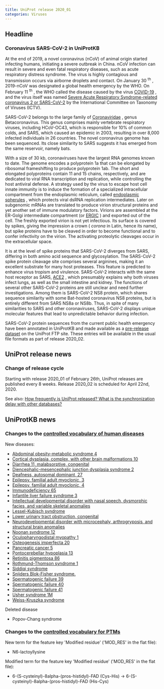 ```yaml
---
title: UniProt release 2020_01
categories: Viruses
---
```


## Headline

### Coronavirus SARS-CoV-2 in UniProtKB

At the end of 2019, a novel coronavirus (nCoV) of animal origin started infecting humans, initiating a severe outbreak in China. nCoV infection can result in severe and even fatal respiratory diseases, such as acute respiratory distress syndrome. The virus is highly contagious and transmission occurs via airborne droplets and contact. On January 30 <sup>th</sup> , 2019-nCoV was designated a global health emergency by the WHO. On February 11 <sup>th</sup> , the WHO called the disease caused by the virus [COVID-19](https://www.who.int/dg/speeches/detail/who-director-general-s-remarks-at-the-media-briefing-on-2019-ncov-on-11-february-2020) , and the virus itself was named [Severe Acute Respiratory Syndrome-related coronavirus 2 or SARS-CoV-2](https://www.biorxiv.org/content/10.1101/2020.02.07.937862v1) by the International Committee on Taxonomy of Viruses (ICTV).

SARS-CoV-2 belongs to the large family of [Coronaviridae](https://viralzone.expasy.org/30?outline=all%5Fby%5Fspecies) , genus Betacoronavirus. This genus comprises mainly vertebrate respiratory viruses, including HCoV-OC43, which is responsible for 10% of common colds, and SARS, which caused an epidemic in 2003, resulting in over 8,000 infected individuals in 26 countries. The novel coronavirus genome has been sequenced. Its close similarity to SARS suggests it has emerged from the same reservoir, namely bats.

With a size of 30 kb, coronaviruses have the largest RNA genomes known to date. The genome encodes a polyprotein 1a that can be elongated by ribosomal frameshifting to produce polyprotein 1ab. The short and elongated polyproteins contain 11 and 15 chains, respectively, and are dedicated to viral RNA transcription and replication, while controlling the host antiviral defense. A strategy used by the virus to escape host cell innate immunity is to induce the formation of a specialized intracellular compartment from the endoplasmic reticulum, called [endoplasmic spherules](https://viralzone.expasy.org/1951) , which protects viral dsRNA replication intermediates. Later on subgenomic mRNAs are translated to produce virion structural proteins and yet another set of immune modulatory factors. Virions are assembled at the ER-Golgi intermediate compartment (or [ERGIC](https://www.ncbi.nlm.nih.gov/pubmed/16723730) ) and exported out of the cell. The freshly exported virion is not yet infectious. Its surface is covered by spikes, giving the impression a crown ( *corona* in Latin, hence its name), but spike proteins have to be cleaved in order to become functional and to confer infectivity on the virion. The activating proteolytic cleavages occur in the extracellular space.

It is at the level of spike proteins that SARS-CoV-2 diverges from SARS, differing in both amino acid sequence and glycosylation. The SARS-CoV-2 spike protein cleavage site comprises several arginines, making it an excellent substrate for many host proteases. This feature is predicted to enhance virus tropism and virulence. SARS-CoV-2 interacts with the same host receptor as SARS, [ACE2](http://www.uniprot.org/uniprot/Q9BYF1) , which presumably explains why both viruses infect lungs, as well as the small intestine and kidney. The functions of several other SARS-CoV-2 proteins are still unclear and need further investigations. Among them is SARS-CoV-2 NS8 protein, which shares sequence similarity with some Bat-hosted coronavirus NS8 proteins, but is entirely different from SARS NS8a or NS8b. Thus, in spite of many similarities to SARS and other coronaviruses, SARS-CoV-2 displays unique molecular features that lead to unpredictable behavior during infection.

SARS-CoV-2 protein sequences from the current public health emergency have been annotated in UniProtKB and made available as a [pre-release dataset](ftp://ftp.uniprot.org/pub/databases/uniprot/pre%5Frelease/) on the UniProt FTP site. These entries will be available in the usual file formats as part of release 2020\_02.

## UniProt release news

### Change of release cycle

Starting with release 2020\_01 of February 26th, UniProt releases are published every 8 weeks. Release 2020\_02 is scheduled for April 22nd, 2020.

See also: [How frequently is UniProt released? What is the synchronization delay with other databases?](http://www.uniprot.org/help/synchronization)

## UniProtKB news

### Changes to the [controlled vocabulary of human diseases](http://www.uniprot.org/docs/humdisease)

New diseases:

-   [Abdominal obesity-metabolic syndrome 4](http://www.uniprot.org/diseases/DI-05676)
-   [Cortical dysplasia, complex, with other brain malformations 10](http://www.uniprot.org/diseases/DI-05688)
-   [Diarrhea 11, malabsorptive, congenital](http://www.uniprot.org/diseases/DI-05692)
-   [Diencephalic-mesencephalic junction dysplasia syndrome 2](http://www.uniprot.org/diseases/DI-05683)
-   [Deafness, autosomal dominant, 27](http://www.uniprot.org/diseases/DI-05689)
-   [Epilepsy, familial adult myoclonic, 3](http://www.uniprot.org/diseases/DI-05690)
-   [Epilepsy, familial adult myoclonic, 4](http://www.uniprot.org/diseases/DI-05691)
-   [Immunodeficiency 65](http://www.uniprot.org/diseases/DI-05684)
-   [Infantile liver failure syndrome 3](http://www.uniprot.org/diseases/DI-05669)
-   [Intellectual developmental disorder with nasal speech, dysmorphic facies, and variable skeletal anomalies](http://www.uniprot.org/diseases/DI-05672)
-   [Lessel-Kubisch syndrome](http://www.uniprot.org/diseases/DI-05687)
-   [Lower urinary tract obstruction, congenital](http://www.uniprot.org/diseases/DI-05673)
-   [Neurodevelopmental disorder with microcephaly, arthrogryposis, and structural brain anomalies](http://www.uniprot.org/diseases/DI-05678)
-   [Noonan syndrome 12](http://www.uniprot.org/diseases/DI-05677)
-   [Oculopharyngodistal myopathy 1](http://www.uniprot.org/diseases/DI-05685)
-   [Osteogenesis imperfecta 20](http://www.uniprot.org/diseases/DI-05682)
-   [Pancreatic cancer 5](http://www.uniprot.org/diseases/DI-05686)
-   [Pontocerebellar hypoplasia 13](http://www.uniprot.org/diseases/DI-05671)
-   [Retinitis pigmentosa 86](http://www.uniprot.org/diseases/DI-05674)
-   [Rothmund-Thomson syndrome 1](http://www.uniprot.org/diseases/DI-05679)
-   [Siddiqi syndrome](http://www.uniprot.org/diseases/DI-05681)
-   [Snijders Blok-Fisher syndrome.](http://www.uniprot.org/diseases/DI-05670)
-   [Spermatogenic failure 39](http://www.uniprot.org/diseases/DI-05668)
-   [Spermatogenic failure 40](http://www.uniprot.org/diseases/DI-05693)
-   [Spermatogenic failure 41](http://www.uniprot.org/diseases/DI-05694)
-   [Usher syndrome 1M](http://www.uniprot.org/diseases/DI-05680)
-   [Weiss-Kruszka syndrome](http://www.uniprot.org/diseases/DI-05675)

Deleted disease

-   Popov-Chang syndrome

### Changes to the [controlled vocabulary for PTMs](http://www.uniprot.org/docs/ptmlist)

New term for the feature key 'Modified residue' ('MOD\_RES' in the flat file):

-   N6-lactoyllysine

Modified term for the feature key 'Modified residue' ('MOD\_RES' in the flat file):

-   6-(S-cysteinyl)-8alpha-(pros-histidyl)-FAD (Cys-His) -&gt; 6-(S-cysteinyl)-8alpha-(pros-histidyl)-FAD (His-Cys)
